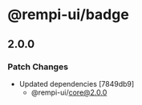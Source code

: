 # @rempi-ui/badge

## 2.0.0

### Patch Changes

- Updated dependencies [7849db9]
  - @rempi-ui/core@2.0.0
